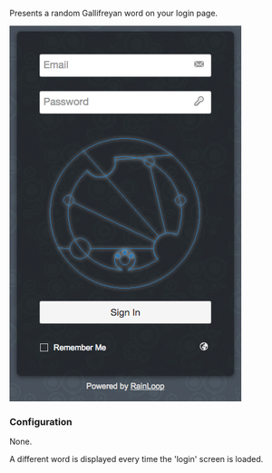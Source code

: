 Presents a random Gallifreyan word on your login page.

![Gallifreyan Screenshot](https://raw.githubusercontent.com/greg-1-anderson/rainloop-gallifreyan/master/GallifreyanScreenshot.png)

### Configuration

None.

A different word is displayed every time the 'login' screen is loaded.

